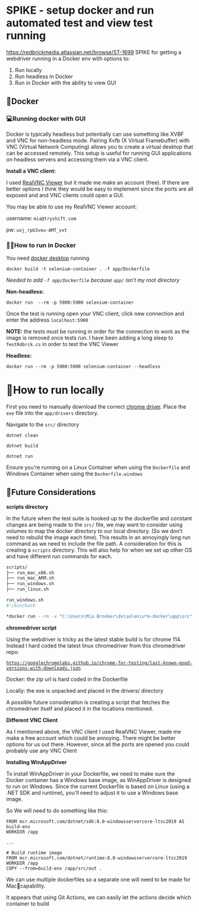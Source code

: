 # SPIKE - setup docker and run automated test and view test running

https://redbrickmedia.atlassian.net/browse/ST-1699
SPIKE for getting a webdriver running in a Docker env with options to:

1. Run locally
2. Run headless in Docker
3. Run in Docker with the ability to view GUI

## 🐳Docker

### 💻Running docker with GUI

Docker is typically headless but potentially can use something like XVBF and VNC for non-headless mode. Pairing Xvfb (X Virtual Framebuffer) with VNC (Virtual Network Computing) allows you to create a virtual desktop that can be accessed remotely. This setup is useful for running GUI applications on headless servers and accessing them via a VNC client.

**Install a VNC client:**

I used [RealVNC Viewer](https://www.realvnc.com/en/connect/download/viewer/?__lai_s=0.14206349206349206&__lai_sr=10-14&__lai_sl=l) but it made me make an account (free). If there are better options I think they would be easy to implement since the ports are all exposed and and VNC clients could open a GUI.

You may be able to use my RealVNC Viewer account:

username: `mia@tryshift.com`

pw: `uxj_rpb3veu-AMT_vxt`

### 🏃‍♀️How to run in Docker

You need [docker desktop](https://www.docker.com/products/docker-desktop/) running

`docker build -t selenium-container . -f app/Dockerfile`

  *Needed to add `-f app/Dockerfile` because `app/` isn’t my root directory*

**Non-headless:**

`docker run  --rm -p 5900:5900 selenium-container`

Once the test is running open your VNC client, click new connection and enter the address `localhost:5900`

**NOTE:** the tests must be running in order for the connection to work as the image is removed once tests run. I have been adding a long sleep to `TestRdbrck.cs` in order to test the VNC Viewer

**Headless:**

`docker run --rm -p 5900:5900 selenium-container --headless`

# 🏡How to run locally

First you need to manually download the correct [chrome driver](https://googlechromelabs.github.io/chrome-for-testing/last-known-good-versions-with-downloads.json). Place the `exe` file into the `app/drivers` directory.

Navigate to the `src/` directory

`dotnet clean`

`dotnet build`

`dotnet run`

Ensure you're running on a Linux Container when using the `Dockerfile` and Windows Container when using the `Dockerfile.windows`

## 🔮Future Considerations

**scripts directory**

In the future when the test suite is hooked up to the dockerfile and constant changes are being made to the `src/` file, we may want to consider using volumes to map the docker directory to our local directory. (So we don’t need to rebuild the image each time).
This results in an annoyingly long run command as we need to include the file path. A consideration for this is creating a `scripts` directory. This will also help for when we set up other OS and have different run commands for each.

```bash
scripts/
├── run_mac_x86.sh
├── run_mac_ARM.sh
├── run_windows.sh
├── run_linux.sh
```

```bash
run_windows.sh
#!/bin/bash

*docker run --rm -v "C:\Users\Mia Brooker\dv\seleniu*m-docker\app\src" -p 5900:5900 selenium-container

```

**chromedriver script**

Using the webdriver is tricky as the latest stable build is for chrome 114. Instead I hard coded the latest linux chromedriver from this chromedriver repo:

[`https://googlechromelabs.github.io/chrome-for-testing/last-known-good-versions-with-downloads.json`](https://googlechromelabs.github.io/chrome-for-testing/last-known-good-versions-with-downloads.json)

Docker: the zip url is hard coded in the Dockerfile

Locally: the exe is unpacked and placed in the drivers/ directory

A possible future consideration is creating a script that fetches the chromedriver itself and placed it in the locations mentioned.

**Different VNC Client**

As I mentioned above, the VNC client I used RealVNC Viewer, made me make a free account which could be annoying. There might be better options for us out there. However, since all the ports are opened you could probably use any VNC Client

**Installing WinAppDriver**

To install WinAppDriver in your Dockerfile, we need to make sure the Docker container has a Windows base image, as WinAppDriver is designed to run on Windows. Since the current Dockerfile is based on Linux (using a .NET SDK and runtime), you'll need to adjust it to use a Windows base image.

So We will need to do something like this:

```
FROM mcr.microsoft.com/dotnet/sdk:8.0-windowsservercore-ltsc2019 AS build-env
WORKDIR /app

...

# Build runtime image
FROM mcr.microsoft.com/dotnet/runtime:8.0-windowsservercore-ltsc2019
WORKDIR /app
COPY --from=build-env /app/src/out .
```

We can use multiple dockerfiles so a separate one will need to be made for Mac🍎capability. 

It appears that using Git Actions, we can easily let the actions decide which container to build 